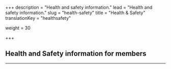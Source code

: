 +++
description = "Health and safety information."
lead = "Health and safety information."
slug = "health-safety"
title = "Health & Safety"
translationKey = "healthsafety"

weight = 30

+++
## Health and Safety information for members

***
